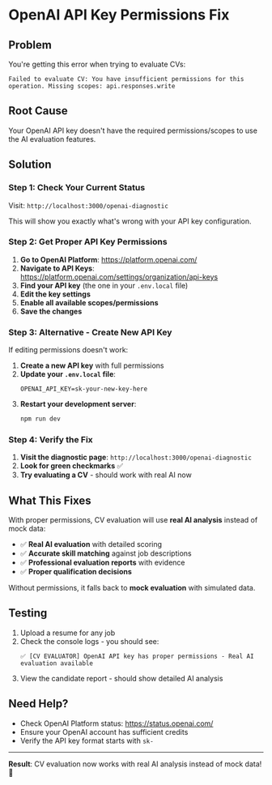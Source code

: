 # OpenAI API Key Permissions Fix

## Problem
You're getting this error when trying to evaluate CVs:

```
Failed to evaluate CV: You have insufficient permissions for this operation. Missing scopes: api.responses.write
```

## Root Cause
Your OpenAI API key doesn't have the required permissions/scopes to use the AI evaluation features.

## Solution

### Step 1: Check Your Current Status
Visit: `http://localhost:3000/openai-diagnostic`

This will show you exactly what's wrong with your API key configuration.

### Step 2: Get Proper API Key Permissions

1. **Go to OpenAI Platform**: https://platform.openai.com/
2. **Navigate to API Keys**: https://platform.openai.com/settings/organization/api-keys
3. **Find your API key** (the one in your `.env.local` file)
4. **Edit the key settings**
5. **Enable all available scopes/permissions**
6. **Save the changes**

### Step 3: Alternative - Create New API Key

If editing permissions doesn't work:

1. **Create a new API key** with full permissions
2. **Update your `.env.local` file**:
   ```env
   OPENAI_API_KEY=sk-your-new-key-here
   ```
3. **Restart your development server**:
   ```bash
   npm run dev
   ```

### Step 4: Verify the Fix

1. **Visit the diagnostic page**: `http://localhost:3000/openai-diagnostic`
2. **Look for green checkmarks** ✅
3. **Try evaluating a CV** - should work with real AI now

## What This Fixes

With proper permissions, CV evaluation will use **real AI analysis** instead of mock data:

- ✅ **Real AI evaluation** with detailed scoring
- ✅ **Accurate skill matching** against job descriptions
- ✅ **Professional evaluation reports** with evidence
- ✅ **Proper qualification decisions**

Without permissions, it falls back to **mock evaluation** with simulated data.

## Testing

1. Upload a resume for any job
2. Check the console logs - you should see:
   ```
   ✅ [CV EVALUATOR] OpenAI API key has proper permissions - Real AI evaluation available
   ```
3. View the candidate report - should show detailed AI analysis

## Need Help?

- Check OpenAI Platform status: https://status.openai.com/
- Ensure your OpenAI account has sufficient credits
- Verify the API key format starts with `sk-`

---

**Result**: CV evaluation now works with real AI analysis instead of mock data! 🎯
